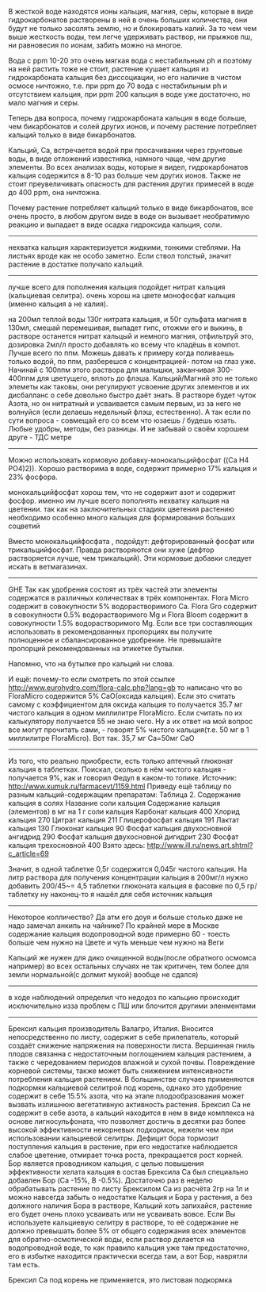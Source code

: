 В жесткой воде находятся ионы кальция, магния, серы, которые в виде гидрокарбонатов растворены в ней в очень больших количества, они будут не только засолять землю, но и блокировать калий. За то чем чем выше жесткость воды, тем легче удерживать раствор, ни прыжков пш, ни равновесия по ионам, забить можно на многое.

Вода с ppm 10-20 это очень мягкая вода с нестабильным ph и поэтому на ней растить тоже не стоит, растение кушает кальция из гидрокарбоната кальция без диссоциации, но его наличие в чистом осмосе ничтожно, т.е. при ppm до 70 вода с нестабильным ph и отсутствием кальция,                    при ppm 200 кальция в воде уже достаточно, но мало магния и серы.

Теперь два вопроса, почему гидрокарбоната кальция в воде больше, чем бикарбонатов и солей других ионов, и почему растение потребляет кальций только в виде бикарбонатов.

Кальций, Ca, встречается водой при просачивании через грунтовые воды, в виде отложений известняка, намного чаще, чем другие элементы. Во всех анализах воды, которые я видел, гидрокарбонатов кальция содержится в 8-10 раз больше чем других ионов. Также не стоит преувеличивать опасность для растения других примесей в воде до 400 ppm, она ничтожна.

Почему растение потребляет кальций только в виде бикарбонатов, все очень просто, в любом другом виде в воде он вызывает необратимую реакцию и выпадает в виде осадка гидроксида кальция, соли.

------------------------

нехватка кальция характеризуется жидкими, тонкими стеблями. На листьях вроде как не особо заметно. Если ствол толстый, значит растение в достатке получало кальций.

---------------------------------

лучше всего для пополнения кальция подойдет нитрат кальция (кальциевая селитра).
очень хорош на цвете монофосфат кальция (именно кальция а не калия). 

на 200мл теплой воды 130г нитрата кальция, и 50г сульфата магния в 130мл, смешай перемешивая, выпадет гипс, отожми его и выкинь, в растворе останется нитрат кальцый и немного магния, отфильтруй это, дозировка 2мл/л
просто добавлять ко всему что кладёшь в компот. Лучше всего по ппм. Можешь давать к примеру когда поливаешь только водой, по ппм, разберешся с концентрацией- потом на глаз уже. Начинай с 100ппм этого раствора для малышки, заканчивая 300-400ппм для цветущего, вплоть до флэша. Кальций/Магний это не только элеметы как таковы, они регулируют усвоение других элементов и их дисбалланс о себе довольно быстро даёт знать. В растворе будет чуток Азота, но он нитратный и усваивается самым первым, из за него не волнуйся (если делаешь недельный флэш, естественно). А так если по сути вопроса - совмещай его со всем что юзаешь / будешь юзать. Любые удобры, методы, без разницы. И не забывай о своём хорошем друге - ТДС метре 

----------------------------

Можно использовать кормовую добавку-монокальцийфосфат ((Ca H4 PO4)2)). Хорошо растворима в воде, содержит примерно 17% кальция и 23% фосфора.

монокальцийфосфат хорош тем, что не содержит азот и содержит фосфор. именно им лучше всего пополнять нехватку кальция на цветении. так как на заключительных стадиях цветения растению необходимо особенно много кальция для формирования больших соцветий

Вместо монокальцийфосфата , подойдут: дефторированный фосфат или трикальцийфосфат. Правда растворяются они хуже (дефтор растворяется лучше, чем трикальций). Эти кормовые добавки следует искать в ветмагазинах.


------------------------
GHE
Так как удобрения состоят из трёх частей эти элементы содержатся в различных количествах в трёх компонентах.
Flora Micro содержит в совокупности 5% водорастворимого Ca. Flora Gro содержит в совокупности 0.5% водорастворимого Mg и Flora Bloom содержит в совокупности 1.5% водорастворимого Mg. Если все три составляющих использовать в рекомендованных пропорциях вы получите полноценное и сбалансированное удобрение. Не превышайте пропорций рекомендованных на этикетке бутылки.

Напомню, что на бутылке про кальций ни слова.

И ещё: почему-то если смотреть по этой ссылке
http://www.eurohydro.com/flora-calc.php?lang=gb
то написано что во FloraMicro содержится 5% CaO(оксида кальция). Если это считать самому с коэффициентом для оксида кальция то получается 35.7 мг чистого кальция в одном миллилитре FloraMicro. Если считать по их калькулятору получается 55 не знаю чего. Ну а их ответ на мой вопрос все могут прочитать сами, - говорят 5% чистого кальция(т.е. 50 мг в 1 миллилитре FloraMicro). Вот так.
35,7 мг Са=50мг СаО

-------------------------------

Из того, что реально приобрести, есть только аптечный глюконат кальция в таблетках.
Поискал, сколько в нём чистого кальция - получается 9%, как и говорил Федул в каком-то топике.
Источник: http://www.xumuk.ru/farmacevt/1159.html
Приведу ещё таблицу по разным кальций-содержащим препаратам:
Таблица 2. Содержание кальция в солях
Название соли кальция Содержание кальция (элементов) в мг на 1 г соли кальция
Карбонат кальция 400
Хлорид кальция 270
Цитрат кальция 211
Глицерофосфат кальция 191
Лактат кальция 130
Глюконат кальция 90
Фосфат кальция двухосновной ангидрид 290
Фосфат кальция двухосновной дигидрит 230
Фосфат кальция трехосновной 400
Взято здесь: http://www.ill.ru/news.art.shtml?c_article=69

Значит, в одной таблетке 0,5г содержится 0,045г чистого кальция.
На литр раствора для получения концентрации кальция в 200мг/л нужно добавить 200/45~= 4,5 таблетки глюконата кальция в фасовке по 0,5 гр/таблетку
ну наконец-то я нашёл для себя источник кальция 

---------------------------------------

Некоторое колличество? Да атм его доуя и больше столько даже не надо замечал анкипь на чайнике? По крайней мере в Москве содержание кальция водопроводной воде примерно 60 - тоесть больше чем нужно на Цвете и чуть меньше чем нужно на Веги

Кальций же нужен для дико очищенной воды(после обратного осмомса например) во всех остальных случаях не так критичен, тем более для земли нормальной(с долмит мукой) вообще не сдался) 

--------------------------------------

в ходе наблюдений определил
что недодоз по кальцию происходит исключительно изза проблем с ПШ или блочится другими эленментами

-----------------------------------

Брексил кальция производитель Валагро, Италия.
Вносится непосредственно по листу, содержит в себе прилепатель, который создаёт снижение напряжения на поверхности листа.
Вершинная гниль плодов связанна с недостаточным поглощением кальция растением, а также с чередованием периодов влажной и сухой почвы. Повреждение корневой системы, также может быть снижением интенсивности потребления кальция растением. В большинстве случаев применяются подкормки кальциевой селитрой под корень, однако это удобрение содержит в себе 15.5% азота, что на этапе плодообразования может вызвать излишнюю вегетативную активность растения.
Брексил Са не содержит в себе азота, а кальций находится в нем в виде комплекса на основе лигносульфоната, что позволяет достичь в десятки раз более высокой эффективности некорневых подкормок, нежели чем при использовании кальциевой селитры. Дефицит бора тормозит поступления кальция в растение, при его недостатке наблюдается слабое цветение, отмирает точка роста, прекращается рост корней. Бор является проводником кальция, с целью повышения эффективности хелата кальция в состав Брексила Са был специально добавлен Бор (Ca -15%, B -0.5%).
Достаточно раз в неделю обрабатывать растение по листу Брексилом Са из расчёта 2гр на 1л и можно навсегда забыть о недостатке Кальция и Бора у растения, а без должного наличия Бора в растворе, Кальций хоть запихайся, растение его будет очень плохо усваивать или не усваивать вовсе.
Если Вы используете кальциевую селитру в растворе, то её содержание не должно превышать более 5% от общего содержания всех элементов для обратно-осмотической воды, если раствор делается на водопроводной воде, то как правило кальция уже там предостаточно, его в избытке находится практически всегда там, а вот Бор, наврятли там есть.

Брексил Са под корень не применяется, это листовая подкормка

